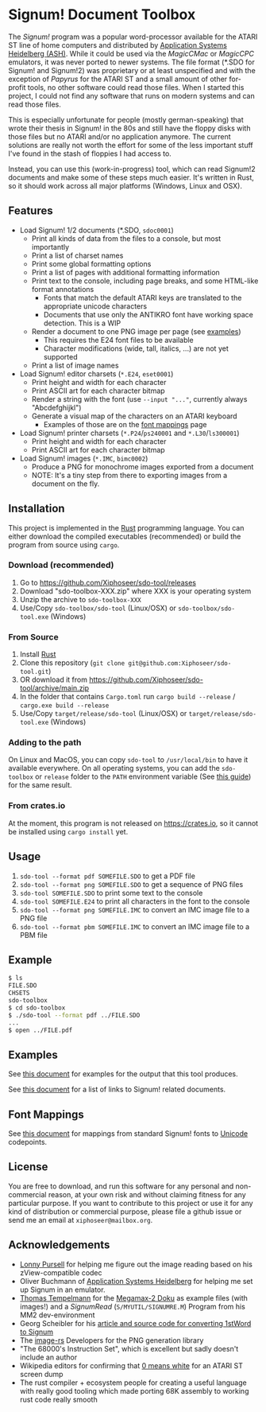 # Signum! Document Toolbox

The *Signum!* program was a popular word-processor available for the ATARI ST line of
home computers and distributed by [Application Systems Heidelberg (ASH)][ASH]. While it
could be used via the *MagicCMac* or *MagicCPC* emulators, it was never ported to newer
systems. The file format (*.SDO for Signum! and Signum!2) was proprietary or at least
unspecified and with the exception of *Papyrus* for the ATARI ST and a small amount of
other for-profit tools, no other software could read those files. When I started this
project, I could not find any software that runs on modern systems and can read those
files.

This is especially unfortunate for people (mostly german-speaking) that wrote their
thesis in Signum! in the 80s and still have the floppy disks with those files but no
ATARI and/or no application anymore. The current solutions are really not worth the
effort for some of the less important stuff I've found in the stash of floppies I had access to.

Instead, you can use this (work-in-progress) tool, which can read Signum!2 documents and
make some of these steps much easier. It's written in Rust, so it should work across
all major platforms (Windows, Linux and OSX).

## Features

- Load Signum! 1/2 documents (*.SDO, `sdoc0001`)
    - Print all kinds of data from the files to a console, but most importantly
    - Print a list of charset names
    - Print some global formatting options
    - Print a list of pages with additional formatting information
    - Print text to the console, including page breaks, and some HTML-like format annotations
        - Fonts that match the default ATARI keys are translated to the appropriate unicode characters
        - Documents that use only the ANTIKRO font have working space detection. This is a WIP
    - Render a document to one PNG image per page (see [examples][examples])
        - This requires the E24 font files to be available
        - Character modifications (wide, tall, italics, ...) are not yet supported
    - Print a list of image names
- Load Signum! editor charsets (`*.E24`, `eset0001`)
    - Print height and width for each character
    - Print ASCII art for each character bitmap
    - Render a string with the font (use `--input "..."`, currently always "Abcdefghijkl")
    - Generate a visual map of the characters on an ATARI keyboard
      - Examples of those are on the [font mappings][font-mappings] page
- Load Signum! printer charsets (`*.P24`/`ps240001` and `*.L30`/`ls300001`)
    - Print height and width for each character
    - Print ASCII art for each character bitmap
- Load Signum! images (`*.IMC`, `bimc0002`)
    - Produce a PNG for monochrome images exported from a document
    - NOTE: It's a tiny step from there to exporting images from a document on the fly.

## Installation

This project is implemented in the [Rust][Rust] programming language. You can either
download the compiled executables (recommended) or build the program from source using
`cargo`.

### Download (recommended)

1. Go to <https://github.com/Xiphoseer/sdo-tool/releases>
2. Download "sdo-toolbox-XXX.zip" where XXX is your operating system
3. Unzip the archive to `sdo-toolbox-XXX`
4. Use/Copy `sdo-toolbox/sdo-tool` (Linux/OSX) or `sdo-toolbox/sdo-tool.exe` (Windows)

### From Source

1. Install [Rust][Rust]
2. Clone this repository (`git clone git@github.com:Xiphoseer/sdo-tool.git`)
3. OR download it from <https://github.com/Xiphoseer/sdo-tool/archive/main.zip>
4. In the folder that contains `Cargo.toml` run `cargo build --release` / `cargo.exe build --release`
5. Use/Copy `target/release/sdo-tool` (Linux/OSX) or `target/release/sdo-tool.exe` (Windows)

### Adding to the path

On Linux and MacOS, you can copy `sdo-tool` to `/usr/local/bin` to have it available everywhere.
On all operating systems, you can add the `sdo-toolbox` or `release` folder to the `PATH` environment variable (See [this guide](https://www3.ntu.edu.sg/home/ehchua/programming/howto/Environment_Variables.html)) for the same result.

### From crates.io

At the moment, this program is not released on <https://crates.io>, so it cannot be installed using `cargo install` yet.

## Usage

1. `sdo-tool --format pdf SOMEFILE.SDO` to get a PDF file
2. `sdo-tool --format png SOMEFILE.SDO` to get a sequence of PNG files
3. `sdo-tool SOMEFILE.SDO` to print some text to the console
4. `sdo-tool SOMEFILE.E24` to print all characters in the font to the console
5. `sdo-tool --format png SOMEFILE.IMC` to convert an IMC image file to a PNG file
5. `sdo-tool --format pbm SOMEFILE.IMC` to convert an IMC image file to a PBM file

## Example

```sh
$ ls
FILE.SDO
CHSETS
sdo-toolbox
$ cd sdo-toolbox
$ ./sdo-tool --format pdf ../FILE.SDO
...
$ open ../FILE.pdf
```

## Examples

See [this document][examples] for examples for the output that this tool produces.

See [this document][references] for a list of links to Signum! related documents.

## Font Mappings

See [this document][font-mappings] for mappings from
standard Signum! fonts to [Unicode](https://unicode.org) codepoints.

## License

You are free to download, and run this software for any personal and non-commercial reason,
at your own risk and without claiming fitness for any particular purpose. If you want to
contribute to this project or use it for any kind of distribution or commercial purpose,
please file a github issue or send me an email at `xiphoseer@mailbox.org`.

## Acknowledgements

- [Lonny Pursell](http://atari.gfabasic.net/) for helping me figure out the image reading
  based on his zView-compatible codec
- Oliver Buchmann of [Application Systems Heidelberg](https://ashshop.biz) for helping
  me set up Signum in an emulator.
- [Thomas Tempelmann](http://tempel.org) for the [Megamax-2 Doku][MM2]
  as example files (with images!) and a *SignumRead* (`S/MYUTIL/SIGNUMRE.M`)
  Program from his MM2 dev-environment
- Georg Scheibler for his [article and source code for converting 1stWord to Signum][1stWord]
- The [image-rs] Developers for the PNG generation library
- "The 68000's Instruction Set", which is excellent but sadly doesn't include an author
- Wikipedia editors for confirming that [0 means white][ZERO-WHITE] for an ATARI ST screen dump
- The rust compiler + ecosystem people for creating a useful language with really good tooling
  which made porting 68K assembly to working rust code really smooth

[ASH]: https://application-systems.de

[Rust]: https://www.rust-lang.org/learn/get-started
[image-rs]: https://crates.io/crates/image
[MM2]: http://www.tempel.org/files-d.html#MM2
[ZERO-WHITE]: https://en.wikipedia.org/wiki/List_of_monochrome_and_RGB_color_formats#Monochrome_(1-bit)
[1stWord]: http://stcarchiv.de/stc1989/02/von-1stword-zu-signum2

[font-mappings]: https://xiphoseer.github.io/sdo-tool/chsets/mappings.html
[examples]: https://xiphoseer.github.io/sdo-tool/examples.html
[references]: https://xiphoseer.github.io/sdo-tool/references.html